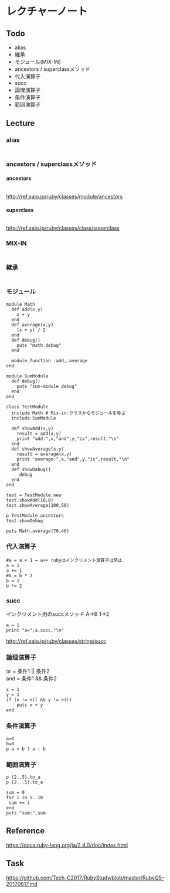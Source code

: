 # レクチャーノート

## Todo
 - alias
 - 継承
 - モジュール(MIX-IN)
 - ancestors / superclassメソッド
 - 代入演算子
 - succ
 - 論理演算子
 - 条件演算子
 - 範囲演算子

## Lecture

### alias

#### 
```

```

### ancestors / superclassメソッド

#### ancestors
```
```
http://ref.xaio.jp/ruby/classes/module/ancestors

#### superclass
```
```
http://ref.xaio.jp/ruby/classes/class/superclass

### MIX-IN

#### 
```

```

### 継承

#### 
```

```

### モジュール

```
module Math
  def add(x,y)
    x + y
  end
  def average(x,y)
    (x + y) / 2
  end
  def debug()
    puts "math debug"
  end
  
  module_function :add,:average
end

module SumModule
  def debug()
    puts "sum-module debug"
  end
end

class TestModule
  include Math # Mix-in:クラスからモジュールを呼ぶ
  include SumModule
  
  def showAdd(x,y)
    result = add(x,y)
    print "add:",x,"and",y,"is",result,"\n"
  end
  def showAverage(x,y)
    result = average(x,y)
    print "average:",x,"and",y,"is",result,"\n"
  end
  def showDebug()
     debug
  end
end

test = TestModule.new
test.showAdd(10,8)
test.showAverage(100,50)

p TestModule.ancestors
test.showDebug

puts Math.average(70,40)
```

### 代入演算子

```
#a = a + 1 → a++ rubyはインクリメント演算子は禁止
a = 1
a += 1
#b = b * 2
b = 1
b *= 2
```

### succ

インクリメント用のsuccメソッド
A→B 1→2
```
a = 1
print "a=",a.succ,"\n"
```
http://ref.xaio.jp/ruby/classes/string/succ  

### 論理演算子

or = 条件1 || 条件2  
and = 条件1 && 条件2
```
x = 1
y = 1
if (x != nil && y != nil)
	puts x + y
end
```

### 条件演算子

```
a=4
b=8
p a > b ? a : b
```

### 範囲演算子

```
p (2..5).to_a
p (2...5).to_a

sum = 0
for i in 5..10
 sum += i
end
puts "sum:",sum
```

## Reference
https://docs.ruby-lang.org/ja/2.4.0/doc/index.html

## Task
https://github.com/Tech-C2017/RubyStudy/blob/master/RubyQ5-20170617.md
